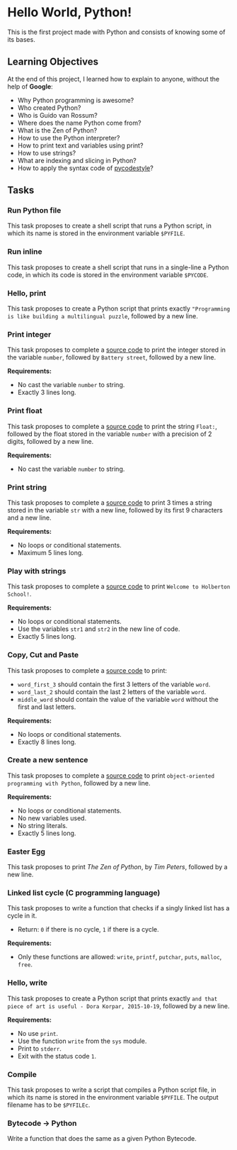 # Hello World, Python!
This is the first project made with Python and consists of knowing some of its bases.

## Learning Objectives
At the end of this project, I learned how to explain to anyone, without the help of **Google**:

* Why Python programming is awesome?
* Who created Python?
* Who is Guido van Rossum?
* Where does the name Python come from?
* What is the Zen of Python?
* How to use the Python interpreter?
* How to print text and variables using print?
* How to use strings?
* What are indexing and slicing in Python?
* How to apply the syntax code of [pycodestyle](https://pypi.org/project/pycodestyle/)?

## Tasks

### Run Python file
This task proposes to create a shell script that runs a Python script, in which its name is stored in the environment variable `$PYFILE`.

### Run inline
This task proposes to create a shell script that runs in a single-line a Python code, in which its code is stored in the environment variable `$PYCODE`.

### Hello, print
This task proposes to create a Python script that prints exactly `"Programming is like building a multilingual puzzle`, followed by a new line.

### Print integer
This task proposes to complete a [source code](https://github.com/holbertonschool/0x00.py/blob/master/3-print_number.py) to print the integer stored in the variable `number`, followed by `Battery street`, followed by a new line.

**Requirements:**
* No cast the variable `number` to string.
* Exactly 3 lines long.

### Print float
This task proposes to complete a [source code](https://github.com/holbertonschool/0x00.py/blob/master/4-print_float.py) to print the string `Float:`, followed by the float stored in the variable `number` with a precision of 2 digits, followed by a new line.

**Requirements:**
* No cast the variable `number` to string.

### Print string
This task proposes to complete a [source code](https://github.com/holbertonschool/0x00.py/blob/master/5-print_string.py) to 
print 3 times a string stored in the variable `str` with a new line, followed by its first 9 characters and a new line.

**Requirements:**
* No loops or conditional statements.
* Maximum 5 lines long.

### Play with strings
This task proposes to complete a [source code](https://github.com/holbertonschool/0x00.py/blob/master/6-concat.py) to print `Welcome to Holberton School!`.

**Requirements:**
* No loops or conditional statements.
* Use the variables `str1` and `str2` in the new line of code.
* Exactly 5 lines long.

### Copy, Cut and Paste
This task proposes to complete a [source code](https://github.com/holbertonschool/0x00.py/blob/master/7-edges.py) to print:
* `word_first_3` should contain the first 3 letters of the variable `word`.
* `word_last_2` should contain the last 2 letters of the variable `word`.
* `middle_word` should contain the value of the variable `word` without the first and last letters.

**Requirements:**
* No loops or conditional statements.
* Exactly 8 lines long.

### Create a new sentence
This task proposes to complete a [source code](https://github.com/holbertonschool/0x00.py/blob/master/8-concat_edges.py) to print `object-oriented programming with Python`, followed by a new line.

**Requirements:**
* No loops or conditional statements.
* No new variables used.
* No string literals.
* Exactly 5 lines long.

### Easter Egg
This task proposes to print _The Zen of Python_, by _Tim Peters_, followed by a new line.

### Linked list cycle (C programming language)
This task proposes to write a function that checks if a singly linked list has a cycle in it.
* Return: `0` if there is no cycle, `1` if there is a cycle.

**Requirements:**
* Only these functions are allowed: `write`, `printf`, `putchar`, `puts`, `malloc`, `free`.

### Hello, write
This task proposes to create a Python script that prints exactly `and that piece of art is useful - Dora Korpar, 2015-10-19`, followed by a new line.

**Requirements:**
* No use `print`.
* Use the function `write` from the `sys` module.
* Print to `stderr`.
* Exit with the status code `1`.

### Compile
This task proposes to write a script that compiles a Python script file, in which its name is stored in the environment variable `$PYFILE`. The output filename has to be `$PYFILEc`.

### Bytecode -> Python
Write a function that does the same as a given Python Bytecode.

